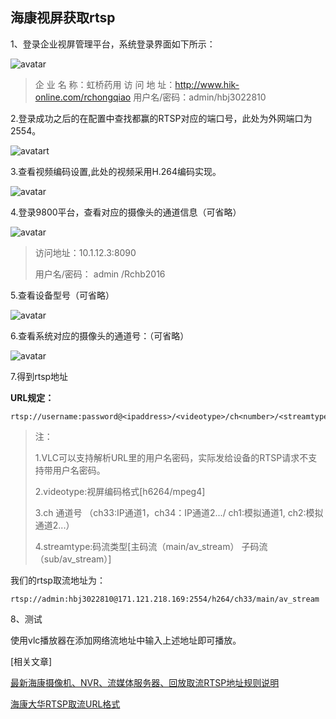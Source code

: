 ##  海康视屏获取rtsp

1、登录企业视屏管理平台，系统登录界面如下所示：

![avatar](hk2.png)

>企 业  名  称：虹桥药用
>访 问  地  址：http://www.hik-online.com/rchongqiao
>用户名/密码：admin/hbj3022810



2.登录成功之后的在配置中查找都赢的RTSP对应的端口号，此处为外网端口为2554。

![avatart](E:\learn\gitbook\rtsp-hls-online-live\hk4.png)

3.查看视频编码设置,此处的视频采用H.264编码实现。

![avatar](E:\learn\gitbook\rtsp-hls-online-live\hk5.png)

4.登录9800平台，查看对应的摄像头的通道信息（可省略）

![avatar](E:\learn\gitbook\rtsp-hls-online-live\hk6.png)

> 访问地址：10.1.12.3:8090
>
> 用户名/密码： admin /Rchb2016

5.查看设备型号（可省略）

![avatar](hk7.png)

6.查看系统对应的摄像头的通道号：（可省略）

![avatar](E:\learn\gitbook\rtsp-hls-online-live\hk1.png)



7.得到rtsp地址

**URL规定：**

```
rtsp://username:password@<ipaddress>/<videotype>/ch<number>/<streamtype>
```



>  注：
>
>  1.VLC可以支持解析URL里的用户名密码，实际发给设备的RTSP请求不支持带用户名密码。
>
>  2.videotype:视屏编码格式[h6264/mpeg4]
>
>  3.ch<number> 通道号 （ch33:IP通道1，ch34：IP通道2.../   ch1:模拟通道1, ch2:模拟通道2...）
>
>  4.streamtype:码流类型[主码流（main/av_stream） 子码流（sub/av_stream）]

我们的rtsp取流地址为：

```
rtsp://admin:hbj3022810@171.121.218.169:2554/h264/ch33/main/av_stream
```

8、测试

使用vlc播放器在添加网络流地址中输入上述地址即可播放。



[相关文章]

[最新海康摄像机、NVR、流媒体服务器、回放取流RTSP地址规则说明](https://blog.csdn.net/xiejiashu/article/details/71786187)

[海康大华RTSP取流URL格式](https://wiki.zohead.com/%E6%8A%80%E6%9C%AF/%E9%9F%B3%E8%A7%86%E9%A2%91/%E7%9B%91%E6%8E%A7/%E6%B5%B7%E5%BA%B7%E5%A4%A7%E5%8D%8ERTSP%E5%8F%96%E6%B5%81URL%E6%A0%BC%E5%BC%8F.md)

